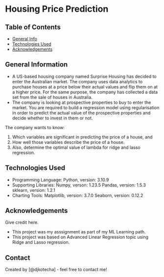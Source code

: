 # Housing Price Prediction


## Table of Contents
* [General Info](#general-information)
* [Technologies Used](#technologies-used)
* [Acknowledgements](#acknowledgements)

<!-- You can include any other section that is pertinent to your problem -->

## General Information
- A US-based housing company named Surprise Housing has decided to enter the Australian market. The company uses data analytics to purchase houses at a price below their actual values and flip them on at a higher price. For the same purpose, the company has collected a data set from the sale of houses in Australia.
- The company is looking at prospective properties to buy to enter the market. You are required to build a regression model using regularisation in order to predict the actual value of the prospective properties and decide whether to invest in them or not.

The company wants to know:

1. Which variables are significant in predicting the price of a house, and
2. How well those variables describe the price of a house.
3. Also, determine the optimal value of lambda for ridge and lasso regression.


## Technologies Used
- Programming Language: Python, version: 3.10.9 
- Supporting Libraries: Numpy,  verson: 1.23.5
                        Pandas, version: 1.5.3
                        sklearn, version: 1.2.1
- Charting Tools:       Matplotlib, version: 3.7.0
		                Seaborn, version: 0.12.2

<!-- As the libraries versions keep on changing, it is recommended to mention the version of library used in this project -->

## Acknowledgements
Give credit here.
- This project was my asssignment as part of my ML Learning path.
- This project was based on Advanced Linear Regression topic using Ridge and Lasso regression.


## Contact
Created by [@djkotecha] - feel free to contact me!

